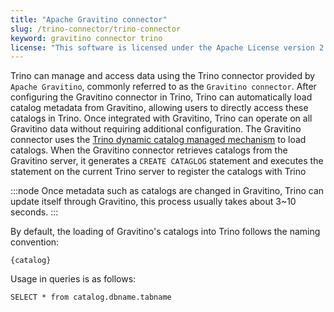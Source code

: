 ```yaml
---
title: "Apache Gravitino connector"
slug: /trino-connector/trino-connector
keyword: gravitino connector trino
license: "This software is licensed under the Apache License version 2."
---
```


Trino can manage and access data using the Trino connector provided by `Apache Gravitino`, commonly referred to as the `Gravitino connector`.
After configuring the Gravitino connector in Trino, Trino can automatically load catalog metadata from Gravitino, allowing users to directly access these catalogs in Trino.
Once integrated with Gravitino, Trino can operate on all Gravitino data without requiring additional configuration. 
The Gravitino connector uses the [Trino dynamic catalog managed mechanism](https://trino.io/docs/current/admin/properties-catalog.html) to load catalogs.
When the Gravitino connector retrieves catalogs from the Gravitino server, it generates a `CREATE CATAGLOG` statement and executes 
the statement on the current Trino server to register the catalogs with Trino

:::node
Once metadata such as catalogs are changed in Gravitino, Trino can update itself through Gravitino, this process usually takes 
about 3~10 seconds. 
:::

By default, the loading of Gravitino's catalogs into Trino follows the naming convention:

```text
{catalog}
```

Usage in queries is as follows:

```text
SELECT * from catalog.dbname.tabname
```


